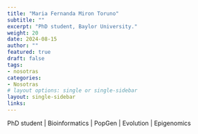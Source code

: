 ```yaml
---
title: "Maria Fernanda Miron Toruno"
subtitle: ""
excerpt: "PhD student, Baylor University."
weight: 20
date: 2024-08-15
author: ""
featured: true
draft: false
tags:
- nosotras
categories:
- Nosotras
# layout options: single or single-sidebar
layout: single-sidebar
links:
---
```


PhD student | Bioinformatics | PopGen | Evolution | Epigenomics



